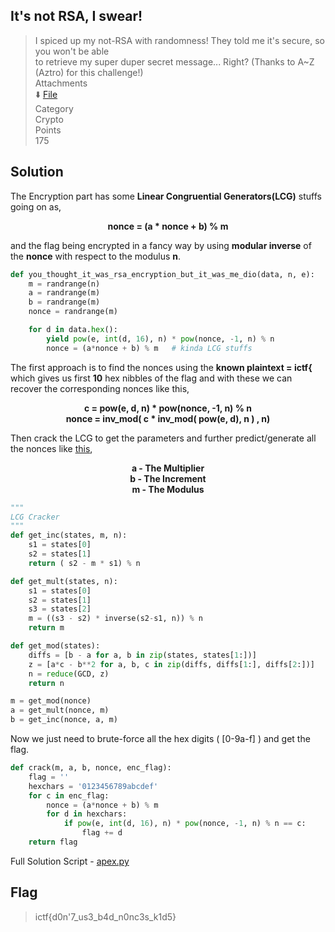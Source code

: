 ## It's not RSA, I swear!

> I spiced up my not-RSA with randomness! They told me it's secure, so you won't be able <br>
> to retrieve my super duper secret message... Right? (Thanks to A~Z (Aztro) for this challenge!) <br>
> Attachments <br>
> :arrow_down: [File](chall.zip) <br>
> Category <br>
> Crypto <br>
> Points <br>
> 175

## Solution
The Encryption part has some **Linear Congruential Generators(LCG)** stuffs going on as,

<p align="center"><b>
nonce = (a * nonce + b) % m
</b></p>

and the flag being encrypted in a fancy way by using **modular inverse** of the **nonce** with respect to the modulus **n**.

```py
def you_thought_it_was_rsa_encryption_but_it_was_me_dio(data, n, e):
	m = randrange(n)
	a = randrange(m)
	b = randrange(m)
	nonce = randrange(m)

	for d in data.hex():
		yield pow(e, int(d, 16), n) * pow(nonce, -1, n) % n
		nonce = (a*nonce + b) % m   # kinda LCG stuffs
```

The first approach is to find the nonces using the **known plaintext = ictf{** which gives us first **10** hex nibbles of the flag and 
with these we can recover the corresponding nonces like this,

<p align="center"><b>
c = pow(e, d, n) * pow(nonce, -1, n) % n <br>
nonce = inv_mod( c * inv_mod( pow(e, d), n ) , n)
</b></p>

Then crack the LCG to get the parameters and further predict/generate all the nonces like [this](https://tailcall.net/blog/cracking-randomness-lcgs/),

<p align="center"><b>
  a - The Multiplier <br>
  b - The Increment <br>
  m - The Modulus
</b></p>

```py
"""
LCG Cracker
"""
def get_inc(states, m, n):
	s1 = states[0]
	s2 = states[1]
	return ( s2 - m * s1) % n

def get_mult(states, n):
	s1 = states[0]
	s2 = states[1]
	s3 = states[2]
	m = ((s3 - s2) * inverse(s2-s1, n)) % n
	return m

def get_mod(states):
	diffs = [b - a for a, b in zip(states, states[1:])]
	z = [a*c - b**2 for a, b, c in zip(diffs, diffs[1:], diffs[2:])]
	n = reduce(GCD, z)
	return n

m = get_mod(nonce) 
a = get_mult(nonce, m)
b = get_inc(nonce, a, m) 
```
Now we just need to brute-force all the hex digits ( [0-9a-f] ) and get the flag.

```py
def crack(m, a, b, nonce, enc_flag):
	flag = ''	
	hexchars = '0123456789abcdef'
	for c in enc_flag:
		nonce = (a*nonce + b) % m
		for d in hexchars:
			if pow(e, int(d, 16), n) * pow(nonce, -1, n) % n == c:
				flag += d
	return flag
```

Full Solution Script - [apex.py](apex.py)

## Flag
> ictf{d0n'7_us3_b4d_n0nc3s_k1d5}
